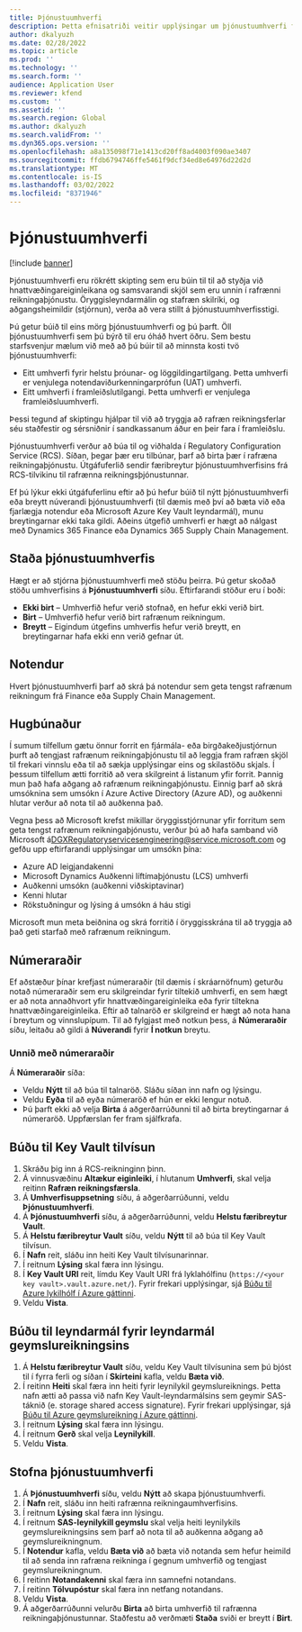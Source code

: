 ```yaml
---
title: Þjónustuumhverfi
description: Þetta efnisatriði veitir upplýsingar um þjónustuumhverfi fyrir rafræna reikninga og útskýrir hvernig á að setja þau upp.
author: dkalyuzh
ms.date: 02/28/2022
ms.topic: article
ms.prod: ''
ms.technology: ''
ms.search.form: ''
audience: Application User
ms.reviewer: kfend
ms.custom: ''
ms.assetid: ''
ms.search.region: Global
ms.author: dkalyuzh
ms.search.validFrom: ''
ms.dyn365.ops.version: ''
ms.openlocfilehash: a8a135098f71e1413cd20ff8ad4003f090ae3407
ms.sourcegitcommit: ffdb6794746ffe5461f9dcf34ed8e64976d22d2d
ms.translationtype: MT
ms.contentlocale: is-IS
ms.lasthandoff: 03/02/2022
ms.locfileid: "8371946"
---
```

# <a name="service-environments"></a>Þjónustuumhverfi

[!include [banner](../includes/banner.md)]

Þjónustuumhverfi eru rökrétt skipting sem eru búin til til að styðja við hnattvæðingareiginleikana og samsvarandi skjöl sem eru unnin í rafrænni reikningaþjónustu. Öryggisleyndarmálin og stafræn skilríki, og aðgangsheimildir (stjórnun), verða að vera stillt á þjónustuumhverfisstigi.

Þú getur búið til eins mörg þjónustuumhverfi og þú þarft. Öll þjónustuumhverfi sem þú býrð til eru óháð hvert öðru. Sem bestu starfsvenjur mælum við með að þú búir til að minnsta kosti tvö þjónustuumhverfi:

- Eitt umhverfi fyrir helstu þróunar- og löggildingartilgang. Þetta umhverfi er venjulega notendaviðurkenningarprófun (UAT) umhverfi.
- Eitt umhverfi í framleiðslutilgangi. Þetta umhverfi er venjulega framleiðsluumhverfi.

Þessi tegund af skiptingu hjálpar til við að tryggja að rafræn reikningsferlar séu staðfestir og sérsniðnir í sandkassanum áður en þeir fara í framleiðslu.

Þjónustuumhverfi verður að búa til og viðhalda í Regulatory Configuration Service (RCS). Síðan, þegar þær eru tilbúnar, þarf að birta þær í rafræna reikningaþjónustu. Útgáfuferlið sendir færibreytur þjónustuumhverfisins frá RCS-tilvikinu til rafrænna reikningsþjónustunnar.

Ef þú lýkur ekki útgáfuferlinu eftir að þú hefur búið til nýtt þjónustuumhverfi eða breytt núverandi þjónustuumhverfi (til dæmis með því að bæta við eða fjarlægja notendur eða Microsoft Azure Key Vault leyndarmál), munu breytingarnar ekki taka gildi. Aðeins útgefið umhverfi er hægt að nálgast með Dynamics 365 Finance eða Dynamics 365 Supply Chain Management.

## <a name="service-environment-statuses"></a>Staða þjónustuumhverfis

Hægt er að stjórna þjónustuumhverfi með stöðu þeirra. Þú getur skoðað stöðu umhverfisins á **Þjónustuumhverfi** síðu. Eftirfarandi stöður eru í boði:

- **Ekki birt** – Umhverfið hefur verið stofnað, en hefur ekki verið birt.
- **Birt** – Umhverfið hefur verið birt rafrænum reikningum.
- **Breytt** – Eigindum útgefins umhverfis hefur verið breytt, en breytingarnar hafa ekki enn verið gefnar út.

## <a name="users"></a>Notendur

Hvert þjónustuumhverfi þarf að skrá þá notendur sem geta tengst rafrænum reikningum frá Finance eða Supply Chain Management.

## <a name="applications"></a>Hugbúnaður

Í sumum tilfellum gætu önnur forrit en fjármála- eða birgðakeðjustjórnun þurft að tengjast rafrænum reikningaþjónustu til að leggja fram rafræn skjöl til frekari vinnslu eða til að sækja upplýsingar eins og skilastöðu skjals. Í þessum tilfellum ætti forritið að vera skilgreint á listanum yfir forrit. Þannig mun það hafa aðgang að rafrænum reikningaþjónustu. Einnig þarf að skrá umsóknina sem umsókn í Azure Active Directory (Azure AD), og auðkenni hlutar verður að nota til að auðkenna það. 

Vegna þess að Microsoft krefst mikillar öryggisstjórnunar yfir forritum sem geta tengst rafrænum reikningaþjónustu, verður þú að hafa samband við Microsoft á<DGXRegulatoryservicesengineering@service.microsoft.com> og gefðu upp eftirfarandi upplýsingar um umsókn þína:

- Azure AD leigjandakenni
- Microsoft Dynamics Auðkenni líftímaþjónustu (LCS) umhverfi
- Auðkenni umsókn (auðkenni viðskiptavinar)
- Kenni hlutar
- Rökstuðningur og lýsing á umsókn á háu stigi

Microsoft mun meta beiðnina og skrá forritið í öryggisskrána til að tryggja að það geti starfað með rafrænum reikningum.

## <a name="number-sequences"></a>Númeraraðir

Ef aðstæður þínar krefjast númeraraðir (til dæmis í skráarnöfnum) geturðu notað númeraraðir sem eru skilgreindar fyrir tiltekið umhverfi, en sem hægt er að nota annaðhvort yfir hnattvæðingareiginleika eða fyrir tiltekna hnattvæðingareiginleika. Eftir að talnaröð er skilgreind er hægt að nota hana í breytum og vinnslupípum. Til að fylgjast með notkun þess, á **Númeraraðir** síðu, leitaðu að gildi á **Núverandi** fyrir **Í notkun** breytu.

### <a name="working-with-number-sequences"></a>Unnið með númeraraðir
Á **Númeraraðir** síða: 

- Veldu **Nýtt** til að búa til talnaröð. Sláðu síðan inn nafn og lýsingu. 
- Veldu **Eyða** til að eyða númeraröð ef hún er ekki lengur notuð.
- Þú þarft ekki að velja **Birta** á aðgerðarrúðunni til að birta breytingarnar á númeraröð. Uppfærslan fer fram sjálfkrafa.

## <a name="create-a-key-vault-reference"></a>Búðu til Key Vault tilvísun

1. Skráðu þig inn á RCS-reikninginn þinn.
2. Á vinnusvæðinu **Altækur eiginleiki**, í hlutanum **Umhverfi**, skal velja reitinn **Rafræn reikningsfærsla**.
3. Á **Umhverfisuppsetning** síðu, á aðgerðarrúðunni, veldu **Þjónustuumhverfi**.
4. Á **Þjónustuumhverfi** síðu, á aðgerðarrúðunni, veldu **Helstu færibreytur Vault**.
5. Á **Helstu færibreytur Vault** síðu, veldu **Nýtt** til að búa til Key Vault tilvísun.
6. Í **Nafn** reit, sláðu inn heiti Key Vault tilvísunarinnar.
7. Í reitnum **Lýsing** skal færa inn lýsingu.
8. Í **Key Vault URI** reit, límdu Key Vault URI frá lyklahólfinu (`https://<your key vault>.vault.azure.net/`). Fyrir frekari upplýsingar, sjá [Búðu til Azure lykilhólf í Azure gáttinni](e-invoicing-create-azure-key-vault-azure-portal.md).
9. Veldu **Vista**.
    
## <a name="create-a-secret-for-the-storage-account-secret-token"></a>Búðu til leyndarmál fyrir leyndarmál geymslureikningsins

1. Á **Helstu færibreytur Vault** síðu, veldu Key Vault tilvísunina sem þú bjóst til í fyrra ferli og síðan í **Skírteini** kafla, veldu **Bæta við**.
2. Í reitinn **Heiti** skal færa inn heiti fyrir leynilykil geymslureiknings. Þetta nafn ætti að passa við nafn Key Vault-leyndarmálsins sem geymir SAS-táknið (e. storage shared access signature). Fyrir frekari upplýsingar, sjá [Búðu til Azure geymslureikning í Azure gáttinni](e-invoicing-create-azure-storage-account-azure-portal.md). 
3. Í reitnum **Lýsing** skal færa inn lýsingu.
4. Í reitnum **Gerð** skal velja **Leynilykill**.
5. Veldu **Vista**.
    
## <a name="create-a-service-environment"></a>Stofna þjónustuumhverfi

1. Á **Þjónustuumhverfi** síðu, veldu **Nýtt** að skapa þjónustuumhverfi.
2. Í **Nafn** reit, sláðu inn heiti rafrænna reikningaumhverfisins.
3. Í reitnum **Lýsing** skal færa inn lýsingu.
4. Í reitnum **SAS-leynilykill geymslu** skal velja heiti leynilykils geymslureikningsins sem þarf að nota til að auðkenna aðgang að geymslureikningnum.
5. Í **Notendur** kafla, veldu **Bæta við** að bæta við notanda sem hefur heimild til að senda inn rafræna reikninga í gegnum umhverfið og tengjast geymslureikningnum.
6. Í reitinn **Notandakenni** skal færa inn samnefni notandans. 
7. Í reitinn **Tölvupóstur** skal færa inn netfang notandans.
8. Veldu **Vista**.
9. Á aðgerðarrúðunni velurðu **Birta** að birta umhverfið til rafrænna reikningaþjónustunnar. Staðfestu að verðmæti **Staða** sviði er breytt í **Birt**.
